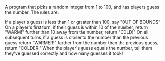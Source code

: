 A program that picks a random integer from 1 to 100, and has players guess the number. The rules are:

If a player's guess is less than 1 or greater than 100, say "OUT OF BOUNDS"
On a player's first turn, if their guess is
within 10 of the number, return "WARM!"
further than 10 away from the number, return "COLD!"
On all subsequent turns, if a guess is
closer to the number than the previous guess return "WARMER!"
farther from the number than the previous guess, return "COLDER!"
When the player's guess equals the number, tell them they've guessed correctly and how many guesses it took!